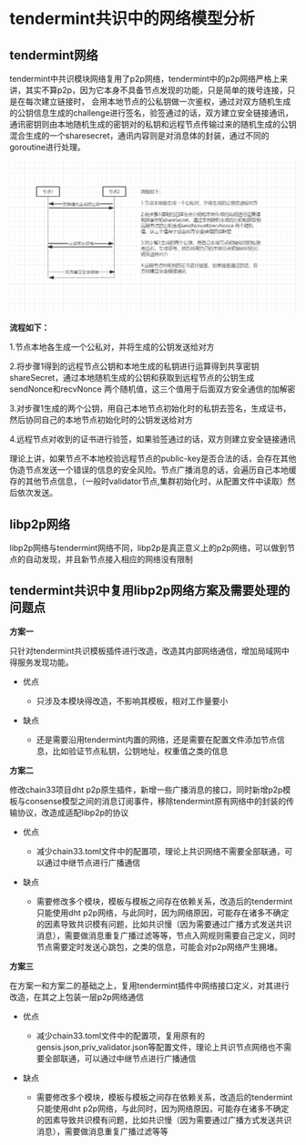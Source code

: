 # tendermint共识中的网络模型分析

## tendermint网络
tendermint中共识模块网络复用了p2p网络，tendermint中的p2p网络严格上来讲，其实不算p2p，因为它本身不具备节点发现的功能，只是简单的拨号连接，只是在每次建立链接时，
会用本地节点的公私钥做一次鉴权，通过对双方随机生成的公钥信息生成的challenge进行签名，验签通过的话，双方建立安全链接通讯，通讯密钥则由本地随机生成的密钥对的私钥和远程节点传输过来的随机生成的公钥混合生成的一个sharesecret，通讯内容则是对消息体的封装，通过不同的goroutine进行处理。

![tendermint中通信模型](../../resource/secretcon.png)


**流程如下：**

1.节点本地各生成一个公私对，并将生成的公钥发送给对方

2.将步骤1得到的远程节点公钥和本地生成的私钥进行运算得到共享密钥shareSecret，通过本地随机生成的公钥和获取到远程节点的公钥生成sendNonce和recvNonce 两个随机值，这三个值用于后面双方安全通信的加解密

3.对步骤1生成的两个公钥，用自己本地节点初始化时的私钥去签名，生成证书，然后协同自己的本地节点初始化时的公钥发送给对方

4.远程节点对收到的证书进行验签，如果验签通过的话，双方则建立安全链接通讯

理论上讲，如果节点不本地校验远程节点的public-key是否合法的话，会存在其他伪造节点发送一个错误的信息的安全风险。节点广播消息的话，会遍历自己本地缓存的其他节点信息，（一般时validator节点,集群初始化时，从配置文件中读取）然后依次发送。

## libp2p网络

libp2p网络与tendermint网络不同，libp2p是真正意义上的p2p网络，可以做到节点的自动发现，并且新节点接入相应的网络没有限制

## tendermint共识中复用libp2p网络方案及需要处理的问题点

**方案一**

只针对tendermint共识模板插件进行改造，改造其内部网络通信，增加局域网中得服务发现功能。

- 优点
    
    - 只涉及本模块得改造，不影响其模板，相对工作量要小

- 缺点

    - 还是需要沿用tendermint内置的网络，还是需要在配置文件添加节点信息，比如验证节点私钥，公钥地址，权重值之类的信息
    
  

**方案二**

 修改chain33项目dht p2p原生插件，新增一些广播消息的接口，同时新增p2p模板与consense模型之间的消息订阅事件，移除tendermint原有网络中的封装的传输协议，改造成适配libp2p的协议

- 优点
    
    - 减少chain33.toml文件中的配置项，理论上共识网络不需要全部联通，可以通过中继节点进行广播通信

- 缺点

    - 需要修改多个模块，模板与模板之间存在依赖关系，改造后的tendermint只能使用dht p2p网络，与此同时，因为网络原因，可能存在诸多不确定的因素导致共识模有问题，比如共识慢（因为需要通过广播方式发送共识消息），需要做消息重复广播过滤等等，节点入网规则需要自己定义，同时节点需要定时发送心跳包，之类的信息，可能会对p2p网络产生拥堵。


**方案三**

 在方案一和方案二的基础之上，复用tendermint插件中网络接口定义，对其进行改造，在其之上包装一层p2p网络通信

- 优点
    
    - 减少chain33.toml文件中的配置项，复用原有的gensis.json,priv_validator.json等配置文件，理论上共识节点网络也不需要全部联通，可以通过中继节点进行广播通信

- 缺点

    - 需要修改多个模块，模板与模板之间存在依赖关系，改造后的tendermint只能使用dht p2p网络，与此同时，因为网络原因，可能存在诸多不确定的因素导致共识模有问题，比如共识慢（因为需要通过广播方式发送共识消息），需要做消息重复广播过滤等等



